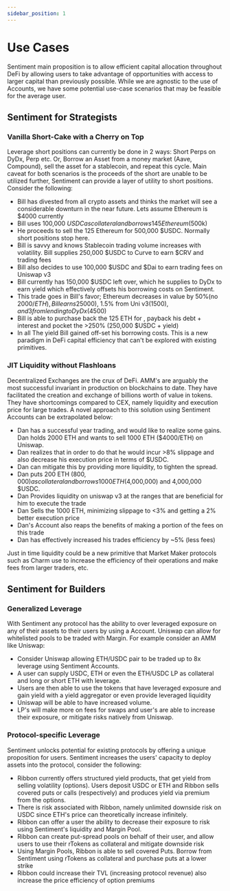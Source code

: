```yaml
---
sidebar_position: 1
---
```


# Use Cases

Sentiment main proposition is to allow efficient capital allocation throughout
DeFi by allowing users to take advantage of opportunities with access to larger
capital than previously possible. While we are agnostic to the use of
Accounts, we have some potential use-case scenarios that may be feasible for
the average user.

## Sentiment for Strategists

### Vanilla Short-Cake with a Cherry on Top

Leverage short positions can currently be done in 2 ways: Short Perps on DyDx,
Perp etc. Or, Borrow an Asset from a money market (Aave, Compound), sell the
asset for a stablecoin, and repeat this cycle. Main caveat for both scenarios
is the proceeds of the short are unable to be utilized further, Sentiment can
provide a layer of utility to short positions. Consider the following:

* Bill has divested from all crypto assets and thinks the market will see a
considerable downturn in the near future. Lets assume Ethereum is $4000
currently
* Bill uses 100,000 $USDC as collateral and borrows 145 Ethereum ($500k)
* He proceeds to sell the 125 Ethereum for 500,000 $USDC. Normally short
positions stop here.
* Bill is savvy and knows Stablecoin trading volume increases with volatility.
Bill supplies 250,000 $USDC to Curve to earn $CRV and trading fees
* Bill also decides to use 100,000 $USDC and $Dai to earn trading fees on
Uniswap v3
* Bill currently has 150,000 $USDC left over, which he supplies to DyDx to
earn yield which effectively offsets his borrowing costs on Sentiment.
* This trade goes in Bill's favor; Ethereum decreases in value by 50%(no
$2000/ETH), Bill earns 2% from Curve ($5000), 1.5% from Uni v3($1500), and 3%
from lending to DyDx($4500)
* Bill is able to purchase back the 125 ETH for , payback his debt + interest
and pocket the >250% (250,000 $USDC + yield)
* In all The yield Bill gained off-set his borrowing costs. This is a new
paradigm in DeFi capital efficiency that can't be explored with existing primitives.

### JIT Liquidity without Flashloans

Decentralized Exchanges are the crux of DeFi. AMM's are arguably the most
successful invariant in production on blockchains to date. They have
facilitated the creation and exchange of billions worth of value in tokens.
They have shortcomings compared to CEX, namely liquidity and execution price
for large trades. A novel approach to this solution using Sentiment
Accounts can be extrapolated below:

* Dan has a successful year trading, and would like to realize some gains.
Dan holds 2000 ETH and wants to sell 1000 ETH ($4000/ETH) on Uniswap.
* Dan realizes that in order to do that he would incur >8% slippage and also
decrease his execution price in terms of $USDC.
* Dan can mitigate this by providing more liquidity, to tighten the spread.
* Dan puts 200 ETH ($800,000) as collateral and borrows 1000 ETH($4,000,000)
and 4,000,000 $USDC.
* Dan Provides liquidity on uniswap v3 at the ranges that are beneficial for
him to execute the trade
* Dan Sells the 1000 ETH, minimizing slippage to <3% and getting a 2% better
execution price
* Dan's Account also reaps the benefits of making a portion of the fees
on this trade
* Dan has effectively increased his trades efficiency by ~5% (less fees)

Just in time liquidity could be a new primitive that Market Maker protocols
such as Charm use to increase the efficiency of their operations and make fees
from larger traders, etc.

## Sentiment for Builders

### Generalized Leverage

With Sentiment any protocol has the ability to over leveraged exposure on any
of their assets to their users by using a Account. Uniswap can allow
for whitelisted pools to be traded with Margin. For example consider an AMM
like Uniswap:

* Consider Uniswap allowing ETH/USDC pair to be traded up to 8x leverage using
Sentiment Accounts.
* A user can supply USDC, ETH or even the ETH/USDC LP as collateral and long
or short ETH with leverage.
* Users are then able to use the tokens that have leveraged exposure and gain
yield with a yield aggregator or even provide leveraged liquidity
* Uniswap will be able to have increased volume.
* LP's will make more on fees for swaps and user's are able to increase their
exposure, or mitigate risks natively from Uniswap.

### Protocol-specific Leverage

Sentiment unlocks potential for existing protocols by offering a unique
proposition for users. Sentiment increases the users' capacity to deploy
assets into the protocol, consider the following:

* Ribbon currently offers structured yield products, that get yield from
selling volatility (options). Users deposit USDC or ETH and Ribbon sells
covered puts or calls (respectively) and produces yield via premium from the
options.
* There is risk associated with Ribbon, namely unlimited downside risk on USDC
since ETH's price can theoretically increase infinitely.
* Ribbon can offer a user the ability to decrease their exposure to risk using
Sentiment's liquidity and Margin Pool.
* Ribbon can create put-spread pools on behalf of their user, and allow users
to use their rTokens as collateral and mitigate downside risk
* Using Margin Pools, Ribbon is able to sell covered Puts. Borrow from
Sentiment using rTokens as collateral and purchase puts at a lower strike
* Ribbon could increase their TVL (increasing protocol revenue) also increase
the price efficiency of option premiums
